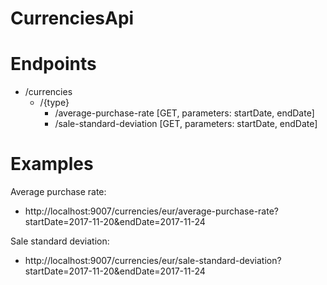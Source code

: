 # CurrenciesApi

# Endpoints
  - /currencies
    - /{type}
      - /average-purchase-rate [GET, parameters: startDate, endDate]
      - /sale-standard-deviation [GET, parameters: startDate, endDate]
      
# Examples
Average purchase rate:
  - http://localhost:9007/currencies/eur/average-purchase-rate?startDate=2017-11-20&endDate=2017-11-24
  
Sale standard deviation:
  - http://localhost:9007/currencies/eur/sale-standard-deviation?startDate=2017-11-20&endDate=2017-11-24
